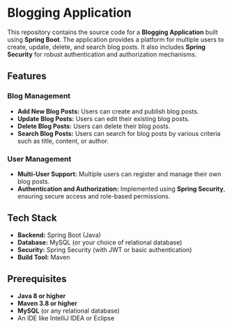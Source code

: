 # Blogging Application

This repository contains the source code for a **Blogging Application** built using **Spring Boot**. The application provides a platform for multiple users to create, update, delete, and search blog posts. It also includes **Spring Security** for robust authentication and authorization mechanisms.

## Features

### Blog Management
- **Add New Blog Posts:** Users can create and publish blog posts.
- **Update Blog Posts:** Users can edit their existing blog posts.
- **Delete Blog Posts:** Users can delete their blog posts.
- **Search Blog Posts:** Users can search for blog posts by various criteria such as title, content, or author.

### User Management
- **Multi-User Support:** Multiple users can register and manage their own blog posts.
- **Authentication and Authorization:** Implemented using **Spring Security**, ensuring secure access and role-based permissions.

## Tech Stack

- **Backend:** Spring Boot (Java)
- **Database:** MySQL (or your choice of relational database)
- **Security:** Spring Security (with JWT or basic authentication)
- **Build Tool:** Maven

## Prerequisites

- **Java 8 or higher**
- **Maven 3.8 or higher**
- **MySQL** (or any relational database)
- An IDE like IntelliJ IDEA or Eclipse

